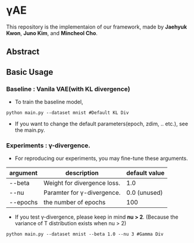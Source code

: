 # γAE

This repository is the implementaion of our framework, made by **Jaehyuk Kwon**, **Juno Kim**, and **Mincheol Cho**.

## Abstract


## Basic Usage

### Baseline : Vanila VAE(with KL divergence)

- To train the baseline model,

```
python main.py --dataset mnist #Default KL Div
```

- If you want to change the default parameters(epoch, zdim, .. etc.), see the main.py.


### Experiments : γ-divergence.

- For reproducing our experiments, you may fine-tune these arguments.

|argument|description|default value|
|------|---|---|
|--beta|Weight for divergence loss. |1.0|
|--nu |Paramter for γ-divergence.|0.0 (unused)|
|--epochs| the number of epochs| 100 |

- If you test γ-divergence, please keep in mind **nu > 2**. (Because the variance of T distribution exists when nu > 2)

```
python main.py --dataset mnist --beta 1.0 --nu 3 #Gamma Div
```


